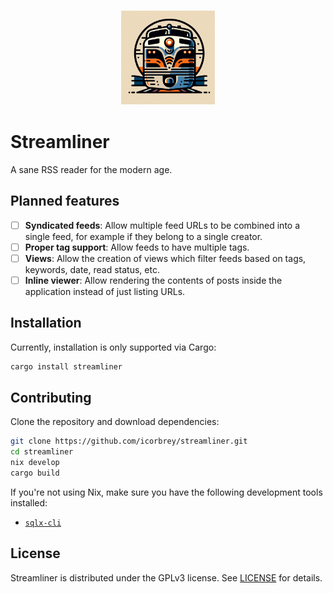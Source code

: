 <h3 align="center"><img src="assets/streamliner.png" height="150px"></h3>

# Streamliner

A sane RSS reader for the modern age.

## Planned features

- [ ] **Syndicated feeds**: Allow multiple feed URLs to be combined into a
  single feed, for example if they belong to a single creator.
- [ ] **Proper tag support**: Allow feeds to have multiple tags.
- [ ] **Views**: Allow the creation of views which filter feeds based on tags,
  keywords, date, read status, etc.
- [ ] **Inline viewer**: Allow rendering the contents of posts inside the
  application instead of just listing URLs.

## Installation

Currently, installation is only supported via Cargo:

```sh
cargo install streamliner
```

## Contributing

Clone the repository and download dependencies:

```sh
git clone https://github.com/icorbrey/streamliner.git
cd streamliner
nix develop
cargo build
```

If you're not using Nix, make sure you have the following development tools
installed:

- [`sqlx-cli`][sqlx-cli]

## License

Streamliner is distributed under the GPLv3 license. See [LICENSE][license] for
details.

[license]: ./LICENSE
[sqlx-cli]: https://github.com/launchbadge/sqlx/tree/main/sqlx-cli
